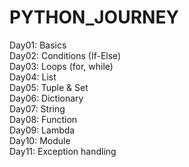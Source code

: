 # PYTHON_JOURNEY
Day01: Basics <br>
Day02: Conditions (If-Else) <br>
Day03: Loops (for, while)<br>
Day04: List <br>
Day05: Tuple & Set  <br>
Day06: Dictionary <br>
Day07: String <br>
Day08: Function <br>
Day09: Lambda <br>
Day10: Module <br>
Day11: Exception handling
